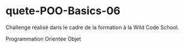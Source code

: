 # quete-POO-Basics-06


Challenge réalisé dans le cadre de la formation à la Wild Code School.

Programmation Orientée Objet
